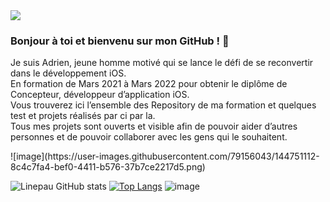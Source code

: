 <img src="https://i.imgur.com/L0egmPp.png">

### Bonjour à toi et bienvenu sur mon GitHub ! 🙌

<p>
  Je suis Adrien, jeune homme motivé qui se lance le défi de se reconvertir dans le développement iOS.</br>  
  En formation de Mars 2021 à Mars 2022 pour obtenir le diplôme de Concepteur, développeur d’application iOS.</br>  
  Vous trouverez ici l’ensemble des Repository de ma formation et quelques test et projets réalisés par ci par la.</br> 
  Tous mes projets sont ouverts et visible afin de pouvoir aider d’autres personnes et de pouvoir collaborer avec les gens qui le souhaitent.
</p>  
![image](https://user-images.githubusercontent.com/79156043/144751112-8c4c7fa4-bef0-4411-b576-37b7ce2217d5.png)

![Linepau GitHub stats](https://github-readme-stats.vercel.app/api?username=Adri3n89&show_icons=true&theme=radical)
[![Top Langs](https://github-readme-stats.vercel.app/api/top-langs/?username=Adri3n89&layout=compact&theme=radical)](https://github.com/Adri3n89/github-readme-stats)
![image](https://user-images.githubusercontent.com/79156043/144751126-2fdb7fad-e43e-4d50-a82b-092ab5745d0b.png)


<!---
Adri3n89/Adri3n89 is a ✨ special ✨ repository because its `README.md` (this file) appears on your GitHub profile.
You can click the Preview link to take a look at your changes.
--->
